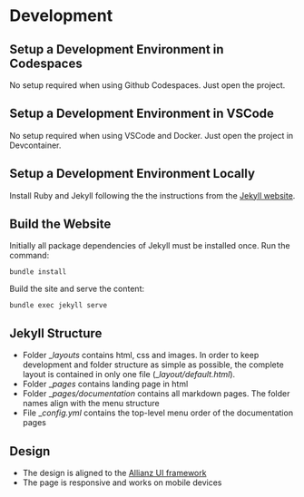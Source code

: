 # Development

## Setup a Development Environment in Codespaces

No setup required when using Github Codespaces. Just open the project.

## Setup a Development Environment in VSCode

No setup required when using VSCode and Docker. Just open the project in Devcontainer.

## Setup a Development Environment Locally

Install Ruby and Jekyll following the the instructions from the [Jekyll website](https://jekyllrb.com/docs/installation/).

## Build the Website

Initially all package dependencies of Jekyll must be installed once. Run the command:

```code
bundle install
```

Build the site and serve the content:

```code
bundle exec jekyll serve
```

## Jekyll Structure

* Folder __layouts_ contains html, css and images. In order to keep development and folder structure as simple as possible, the complete layout is contained in only one file (__layout/default.html_).
* Folder __pages_ contains landing page in html
* Folder __pages/documentation_ contains all markdown pages. The folder names align with the menu structure
* File __config.yml_ contains the top-level menu order of the documentation pages

## Design

* The design is aligned to the [Allianz UI framework](https://ngx-ndbx.frameworks.allianz.io/welcome)
* The page is responsive and works on mobile devices
